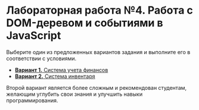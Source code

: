 # Лабораторная работа №4. Работа с DOM-деревом и событиями в JavaScript

Выберите один из предложенных вариантов задания и выполните его в соответствии с условиями.

- [**Вариант 1.** Система учета финансов](./01_JS04_Variant.md)
- [**Вариант 2.** Система инвентаря](./02_JS04_II_Variant.md)

Второй вариант является более сложным и рекомендован студентам, желающим углубить свои знания и улучшить навыки программирования.
